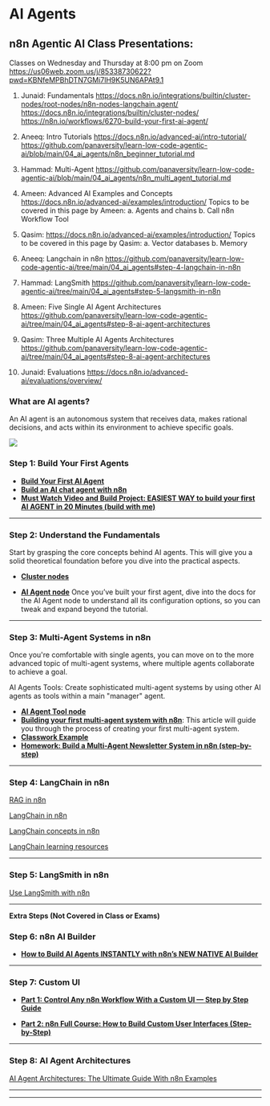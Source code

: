 # AI Agents

## n8n Agentic AI Class Presentations:

Classes on Wednesday and Thursday at 8:00 pm on Zoom
https://us06web.zoom.us/j/85338730622?pwd=KBNfeMPBhDTN7GMi7lH9K5UN6APAt9.1

1. Junaid: Fundamentals
https://docs.n8n.io/integrations/builtin/cluster-nodes/root-nodes/n8n-nodes-langchain.agent/
https://docs.n8n.io/integrations/builtin/cluster-nodes/
https://n8n.io/workflows/6270-build-your-first-ai-agent/

2. Aneeq: Intro Tutorials 
https://docs.n8n.io/advanced-ai/intro-tutorial/
https://github.com/panaversity/learn-low-code-agentic-ai/blob/main/04_ai_agents/n8n_beginner_tutorial.md

3. Hammad: Multi-Agent
https://github.com/panaversity/learn-low-code-agentic-ai/blob/main/04_ai_agents/n8n_multi_agent_tutorial.md

4. Ameen: Advanced AI Examples and Concepts
https://docs.n8n.io/advanced-ai/examples/introduction/
Topics to be covered in this page by Ameen: 
a. Agents and chains
b. Call n8n Workflow Tool

5. Qasim:
https://docs.n8n.io/advanced-ai/examples/introduction/
Topics to be covered in this page by Qasim: 
a. Vector databases
b. Memory

6. Aneeq: Langchain in n8n
https://github.com/panaversity/learn-low-code-agentic-ai/tree/main/04_ai_agents#step-4-langchain-in-n8n

7. Hammad: LangSmith
https://github.com/panaversity/learn-low-code-agentic-ai/tree/main/04_ai_agents#step-5-langsmith-in-n8n

8. Ameen: Five Single AI Agent Architectures
https://github.com/panaversity/learn-low-code-agentic-ai/tree/main/04_ai_agents#step-8-ai-agent-architectures

9. Qasim: Three Multiple AI Agents Architectures
https://github.com/panaversity/learn-low-code-agentic-ai/tree/main/04_ai_agents#step-8-ai-agent-architectures

10. Junaid: Evaluations
https://docs.n8n.io/advanced-ai/evaluations/overview/

### What are AI agents?
An AI agent is an autonomous system that receives data, makes rational decisions, and acts within its environment to achieve specific goals.

![](easy.jpg)

### **Step 1: Build Your First Agents**

* **[Build Your First AI Agent](https://n8n.io/workflows/6270-build-your-first-ai-agent/)**
* **[Build an AI chat agent with n8n](https://docs.n8n.io/advanced-ai/intro-tutorial/)**
* **[Must Watch Video and Build Project: EASIEST WAY to build your first AI AGENT in 20 Minutes (build with me)](https://github.com/panaversity/learn-n8n-agentic-ai/blob/main/04_ai_agents/n8n_beginner_tutorial.md)**

***

### **Step 2: Understand the Fundamentals**

Start by grasping the core concepts behind AI agents. This will give you a solid theoretical foundation before you dive into the practical aspects.

* **[Cluster nodes](https://docs.n8n.io/integrations/builtin/cluster-nodes/)**

* **[AI Agent node](https://docs.n8n.io/integrations/builtin/cluster-nodes/root-nodes/n8n-nodes-langchain.agent/)**
Once you’ve built your first agent, dive into the docs for the AI Agent node to understand all its configuration options, so you can tweak and expand beyond the tutorial.

***

### **Step 3: Multi-Agent Systems in n8n**

Once you're comfortable with single agents, you can move on to the more advanced topic of multi-agent systems, where multiple agents collaborate to achieve a goal.

AI Agents Tools: Create sophisticated multi-agent systems by using other AI agents as tools within a main "manager" agent.

* **[AI Agent Tool node](https://docs.n8n.io/integrations/builtin/cluster-nodes/sub-nodes/n8n-nodes-langchain.toolaiagent/)**
* **[Building your first multi-agent system with n8n](https://medium.com/mitb-for-all/building-your-first-multi-agent-system-with-n8n-0c959d7139a1)**: This article will guide you through the process of creating your first multi-agent system.
* **[Classwork Example](https://github.com/panaversity/learn-n8n-agentic-ai/blob/main/04_ai_agents/multi_agent_project.md)**
* **[Homework: Build a Multi-Agent Newsletter System in n8n (step-by-step)](https://github.com/panaversity/learn-n8n-agentic-ai/blob/main/04_ai_agents/n8n_multi_agent_tutorial.md)**



***

### **Step 4: LangChain in n8n**

[RAG in n8n](https://docs.n8n.io/advanced-ai/rag-in-n8n/)

[LangChain in n8n](https://docs.n8n.io/advanced-ai/langchain/overview/)

[LangChain concepts in n8n](https://docs.n8n.io/advanced-ai/langchain/langchain-n8n/)

[LangChain learning resources](https://docs.n8n.io/advanced-ai/langchain/langchain-learning-resources/)

***

### **Step 5: LangSmith in n8n**

[Use LangSmith with n8n](https://docs.n8n.io/advanced-ai/langchain/langsmith/)

***

**Extra Steps (Not Covered in Class or Exams)**

### **Step 6: n8n AI Builder**

* **[How to Build AI Agents INSTANTLY with n8n’s NEW NATIVE AI Builder](https://www.youtube.com/watch?v=erSlRlwpr-g)**

***

### **Step 7: Custom UI**

* **[Part 1: Control Any n8n Workflow With a Custom UI — Step by Step Guide](https://www.youtube.com/watch?v=9Po584wKXAM)**

* **[Part 2: n8n Full Course: How to Build Custom User Interfaces (Step-by-Step)](https://www.youtube.com/watch?v=3hvNCeWDdKQ)**


***


### **Step 8: AI Agent Architectures**

[AI Agent Architectures: The Ultimate Guide With n8n Examples](https://www.productcompass.pm/p/ai-agent-architectures)

***



---




